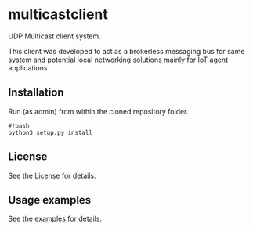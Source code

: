 # multicastclient
UDP Multicast client system.

This client was developed to act as a brokerless messaging bus for same system and potential local networking solutions mainly for IoT agent applications



## Installation ##
Run (as admin) from within the cloned repository folder.
```
#!bash
python3 setup.py install
```

## License ##
See the [License](/LICENSE.txt) for details.


## Usage examples ##
See the [examples](/examples/example.py) for details.

